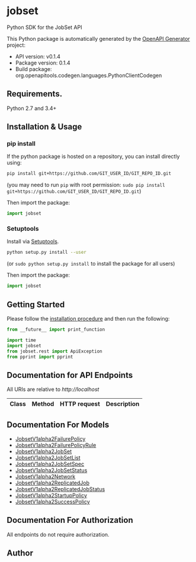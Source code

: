 # jobset
Python SDK for the JobSet API

This Python package is automatically generated by the [OpenAPI Generator](https://openapi-generator.tech) project:

- API version: v0.1.4
- Package version: 0.1.4
- Build package: org.openapitools.codegen.languages.PythonClientCodegen

## Requirements.

Python 2.7 and 3.4+

## Installation & Usage
### pip install

If the python package is hosted on a repository, you can install directly using:

```sh
pip install git+https://github.com/GIT_USER_ID/GIT_REPO_ID.git
```
(you may need to run `pip` with root permission: `sudo pip install git+https://github.com/GIT_USER_ID/GIT_REPO_ID.git`)

Then import the package:
```python
import jobset
```

### Setuptools

Install via [Setuptools](http://pypi.python.org/pypi/setuptools).

```sh
python setup.py install --user
```
(or `sudo python setup.py install` to install the package for all users)

Then import the package:
```python
import jobset
```

## Getting Started

Please follow the [installation procedure](#installation--usage) and then run the following:

```python
from __future__ import print_function

import time
import jobset
from jobset.rest import ApiException
from pprint import pprint

```

## Documentation for API Endpoints

All URIs are relative to *http://localhost*

Class | Method | HTTP request | Description
------------ | ------------- | ------------- | -------------


## Documentation For Models

 - [JobsetV1alpha2FailurePolicy](docs/JobsetV1alpha2FailurePolicy.md)
 - [JobsetV1alpha2FailurePolicyRule](docs/JobsetV1alpha2FailurePolicyRule.md)
 - [JobsetV1alpha2JobSet](docs/JobsetV1alpha2JobSet.md)
 - [JobsetV1alpha2JobSetList](docs/JobsetV1alpha2JobSetList.md)
 - [JobsetV1alpha2JobSetSpec](docs/JobsetV1alpha2JobSetSpec.md)
 - [JobsetV1alpha2JobSetStatus](docs/JobsetV1alpha2JobSetStatus.md)
 - [JobsetV1alpha2Network](docs/JobsetV1alpha2Network.md)
 - [JobsetV1alpha2ReplicatedJob](docs/JobsetV1alpha2ReplicatedJob.md)
 - [JobsetV1alpha2ReplicatedJobStatus](docs/JobsetV1alpha2ReplicatedJobStatus.md)
 - [JobsetV1alpha2StartupPolicy](docs/JobsetV1alpha2StartupPolicy.md)
 - [JobsetV1alpha2SuccessPolicy](docs/JobsetV1alpha2SuccessPolicy.md)


## Documentation For Authorization

 All endpoints do not require authorization.

## Author



